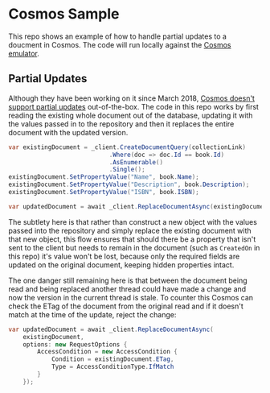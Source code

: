 # Cosmos Sample

This repo shows an example of how to handle partial updates to a doucment in Cosmos. The code will run locally against the [Cosmos emulator](https://docs.microsoft.com/en-us/azure/cosmos-db/local-emulator).

## Partial Updates

Although they have been working on it since March 2018, [Cosmos doesn't support partial updates](https://feedback.azure.com/forums/263030-azure-cosmos-db/suggestions/6693091-be-able-to-do-partial-updates-on-document) out-of-the-box. The code in this repo works by first reading the existing whole document out of the database, updating it with the values passed in to the repository and then it replaces the entire document with the updated version. 

```c#
var existingDocument = _client.CreateDocumentQuery(collectionLink)
                            .Where(doc => doc.Id == book.Id)
                            .AsEnumerable()
                            .Single();
existingDocument.SetPropertyValue("Name", book.Name);
existingDocument.SetPropertyValue("Description", book.Description);
existingDocument.SetPropertyValue("ISBN", book.ISBN);

var updatedDocument = await _client.ReplaceDocumentAsync(existingDocument);
```

The subtlety here is that rather than construct a new object with the values passed into the repository and simply replace the existing document with that new object, this flow ensures that should there be a property that isn't sent to the client but needs to remain in the document  (such as `CreatedOn` in this repo) it's value won't be lost, because only the required fields are updated on the original document, keeping hidden properties intact.

The one danger still remaining here is that between the document being read and being replaced another thread could have made a change and now the version in the current thread is stale. To counter this Cosmos can check the ETag of the document from the original read and if it doesn't match at the time of the update, reject the change:

```c#
var updatedDocument = await _client.ReplaceDocumentAsync(
    existingDocument,
    options: new RequestOptions {
        AccessCondition = new AccessCondition {
            Condition = existingDocument.ETag,
            Type = AccessConditionType.IfMatch
        }
    });
```

